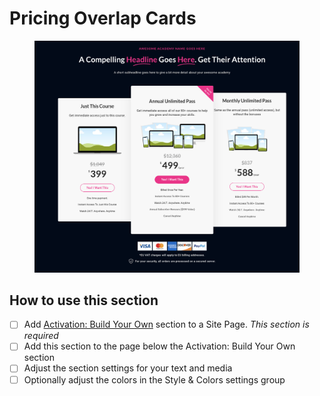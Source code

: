 # Pricing Overlap Cards

<figure><img src="../../../.gitbook/assets/Screen Shot 2022-10-19 at 11.27.21 AM.png" alt=""><figcaption></figcaption></figure>

## How to use this section

* [ ] Add [Activation: Build Your Own](activation-build-your-own-section.md) section to a Site Page. _This section is required_
* [ ] Add this section to the page below the Activation: Build Your Own section
* [ ] Adjust the section settings for your text and media
* [ ] Optionally adjust the colors in the Style & Colors settings group
